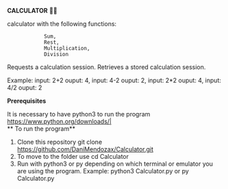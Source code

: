 **CALCULATOR** 🧠🧮

calculator with the following functions:

				Sum, 
				Rest,  
				Multiplication, 
				Division

Requests a calculation session. Retrieves a stored calculation session.

Example: input: 2+2 ouput: 4, input: 4-2 ouput: 2, input: 2*2 ouput: 4, input: 4/2 ouput: 2

**Prerequisites**

It is necessary to have python3 to run the program
https://www.python.org/downloads/|  
**
To run the program**
1.  Clone this repository
		git clone https://github.com/DaniMendozax/Calculator.git
2.  To move to the folder use
		 cd Calculator
3. Run with python3 or py depending on which terminal or emulator you are using the program.
		Example: python3 Calculator.py or py Calculator.py
